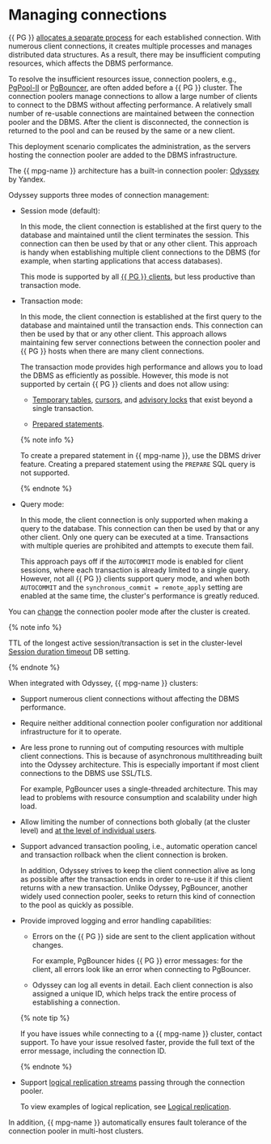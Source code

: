 # Managing connections

{{ PG }} [allocates a separate process](https://www.postgresql.org/docs/current/connect-estab.html) for each established connection. With numerous client connections, it creates multiple processes and manages distributed data structures. As a result, there may be insufficient computing resources, which affects the DBMS performance.

To resolve the insufficient resources issue, connection poolers, e.g., [PgPool-II](https://www.pgpool.net) or [PgBouncer](https://www.pgbouncer.org/), are often added before a {{ PG }} cluster. The connection poolers manage connections to allow a large number of clients to connect to the DBMS without affecting performance. A relatively small number of re-usable connections are maintained between the connection pooler and the DBMS. After the client is disconnected, the connection is returned to the pool and can be reused by the same or a new client.

This deployment scenario complicates the administration, as the servers hosting the connection pooler are added to the DBMS infrastructure.

The {{ mpg-name }} architecture has a built-in connection pooler: [Odyssey](https://yandex.ru/dev/odyssey/) by Yandex.

Odyssey supports three modes of connection management:


* Session mode (default):


    In this mode, the client connection is established at the first query to the database and maintained until the client terminates the session. This connection can then be used by that or any other client. This approach is handy when establishing multiple client connections to the DBMS (for example, when starting applications that access databases).

    This mode is supported by all [{{ PG }} clients](supported-clients.md), but less productive than transaction mode.


* Transaction mode:


    In this mode, the client connection is established at the first query to the database and maintained until the transaction ends. This connection can then be used by that or any other client. This approach allows maintaining few server connections between the connection pooler and {{ PG }} hosts when there are many client connections.

    The transaction mode provides high performance and allows you to load the DBMS as efficiently as possible. However, this mode is not supported by certain {{ PG }} clients and does not allow using:

    * [Temporary tables](https://www.postgresql.org/docs/current/sql-createtable.html), [cursors](https://www.postgresql.org/docs/current/plpgsql-cursors.html), and [advisory locks](https://www.postgresql.org/docs/current/explicit-locking.html#ADVISORY-LOCKS) that exist beyond a single transaction.

    * [Prepared statements](https://www.postgresql.org/docs/current/sql-prepare.html).

    {% note info %}

    To create a prepared statement in {{ mpg-name }}, use the DBMS driver feature. Creating a prepared statement using the `PREPARE` SQL query is not supported.

    {% endnote %}

* Query mode:

    In this mode, the client connection is only supported when making a query to the database. This connection can then be used by that or any other client. Only one query can be executed at a time. Transactions with multiple queries are prohibited and attempts to execute them fail.

    This approach pays off if the `AUTOCOMMIT` mode is enabled for client sessions, where each transaction is already limited to a single query. However, not all {{ PG }} clients support query mode, and when both `AUTOCOMMIT` and the `synchronous_commit = remote_apply` setting are enabled at the same time, the cluster's performance is greatly reduced.

You can [change](../operations/update.md#change-pooler-config) the connection pooler mode after the cluster is created.

{% note info %}

TTL of the longest active session/transaction is set in the cluster-level [Session duration timeout](./settings-list.md#setting-session-duration-timeout) DB setting.

{% endnote %}

When integrated with Odyssey, {{ mpg-name }} clusters:

* Support numerous client connections without affecting the DBMS performance.
* Require neither additional connection pooler configuration nor additional infrastructure for it to operate.
* Are less prone to running out of computing resources with multiple client connections. This is because of asynchronous multithreading built into the Odyssey architecture. This is especially important if most client connections to the DBMS use SSL/TLS.

  For example, PgBouncer uses a single-threaded architecture. This may lead to problems with resource consumption and scalability under high load.

* Allow limiting the number of connections both globally (at the cluster level) and [at the level of individual users](../operations/cluster-users.md#update-settings).
* Support advanced transaction pooling, i.e., automatic operation cancel and transaction rollback when the client connection is broken.

  In addition, Odyssey strives to keep the client connection alive as long as possible after the transaction ends in order to re-use it if this client returns with a new transaction. Unlike Odyssey, PgBouncer, another widely used connection pooler, seeks to return this kind of connection to the pool as quickly as possible.

* Provide improved logging and error handling capabilities:

    * Errors on the {{ PG }} side are sent to the client application without changes.

      For example, PgBouncer hides {{ PG }} error messages: for the client, all errors look like an error when connecting to PgBouncer.

    * Odyssey can log all events in detail. Each client connection is also assigned a unique ID, which helps track the entire process of establishing a connection.

    {% note tip %}

    If you have issues while connecting to a {{ mpg-name }} cluster, contact support. To have your issue resolved faster, provide the full text of the error message, including the connection ID.

    {% endnote %}

* Support [logical replication streams](https://www.postgresql.org/docs/current/logical-replication.html) passing through the connection pooler.

    To view examples of logical replication, see [Logical replication](../tutorials/replication-overview.md).

In addition, {{ mpg-name }} automatically ensures fault tolerance of the connection pooler in multi-host clusters.
